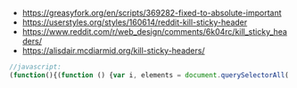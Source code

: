 - https://greasyfork.org/en/scripts/369282-fixed-to-absolute-important
- https://userstyles.org/styles/160614/reddit-kill-sticky-header
- https://www.reddit.com/r/web_design/comments/6k04rc/kill_sticky_headers/
- https://alisdair.mcdiarmid.org/kill-sticky-headers/

```javascript
//javascript:
(function(){(function () {var i, elements = document.querySelectorAll('body *');for (i = 0; i < elements.length; i++) {if (getComputedStyle(elements[i]).position.startsWith('fixed')) {elements[i].style.setProperty("position", "absolute", "important");}}})()})()
```